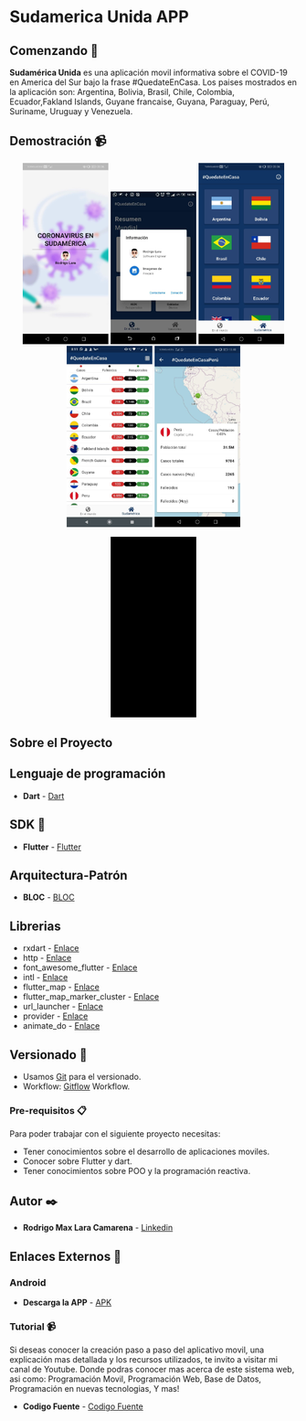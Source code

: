 # Sudamerica Unida APP

## Comenzando 🚀
**Sudamérica Unida** es una aplicación movil informativa sobre el COVID-19 en America del Sur bajo la frase #QuedateEnCasa. Los paises mostrados en la aplicación son: Argentina, Bolivia, Brasil, Chile, Colombia, Ecuador,Fakland Islands, Guyane francaise, Guyana, Paraguay, Perú, Suriname, Uruguay y Venezuela. 

## Demostración 📹
<p align="center">
<img src="https://github.com/Rodrigolara05/Flutter-Covid19-App/blob/master/git-resources/2.%20screenshot/1.%20splash_screen.jpg" width="150" />
  <img src="https://github.com/Rodrigolara05/Flutter-Covid19-App/blob/master/git-resources/2.%20screenshot/3.%20about_me.jpg" width="150" />
  <img src="https://github.com/Rodrigolara05/Flutter-Covid19-App/blob/master/git-resources/2.%20screenshot/4.%20countries_grid_view.jpg" width="150" />
  <img src="https://github.com/Rodrigolara05/Flutter-Covid19-App/blob/master/git-resources/2.%20screenshot/5.%20countries_list_view.jpg" width="150" />
  <img src="https://github.com/Rodrigolara05/Flutter-Covid19-App/blob/master/git-resources/2.%20screenshot/6.%20about_county.jpg" width="150" />
</p>
<p align="center">
<img src="https://github.com/Rodrigolara05/Flutter-Covid19-App/blob/master/git-resources/1.%20gif/1.%20Gif.gif" width="150" />
</p>

## Sobre el Proyecto

## Lenguaje de programación

* **Dart** -  [Dart](https://dart.dev/)

## SDK 📌

* **Flutter** -  [Flutter](https://es.wikipedia.org/wiki/Flutter_(software))

## Arquitectura-Patrón

* **BLOC** -  [BLOC](https://medium.com/comunidad-flutter/implementa-arquitectura-a-tu-proyecto-flutter-usando-el-patr%C3%B3n-bloc-2cb031722166)

## Librerias

* rxdart - [Enlace](https://pub.dev/packages/rxdart)
 * http - [Enlace](https://pub.dev/packages/http)
 *  font_awesome_flutter - [Enlace](https://pub.dev/packages/font_awesome_flutter)
 *  intl - [Enlace](https://pub.dev/packages/intl)
*   flutter_map - [Enlace](https://pub.dev/packages/flutter_map)
*   flutter_map_marker_cluster - [Enlace](https://pub.dev/packages/flutter_map_marker_cluster)
*   url_launcher - [Enlace](https://pub.dev/packages/url_launcher) 
*   provider - [Enlace](https://pub.dev/packages/provider) 
*   animate_do - [Enlace](https://pub.dev/packages/animate_do) 

## Versionado 📌

* Usamos [Git](https://git-scm.com/) para el versionado.
* Workflow: [Gitflow](https://www.atlassian.com/git/tutorials/comparing-workflows/gitflow-workflow) Workflow.

### Pre-requisitos 📋

Para poder trabajar con el siguiente proyecto necesitas:
* Tener conocimientos sobre el desarrollo de aplicaciones moviles.
* Conocer sobre Flutter y dart.
* Tener conocimientos sobre POO y la programación reactiva.

## Autor ✒️

* **Rodrigo Max Lara Camarena** -  [Linkedin](https://www.linkedin.com/in/rodrigolara05)

## Enlaces Externos 🔗
### Android 

* **Descarga la APP** - [APK](https://github.com/Rodrigolara05/Flutter-Covid19-App/tree/master/git-resources/3.%20apk)

### Tutorial 📹

Si deseas conocer la creación paso a paso del aplicativo movil, una explicación mas detallada y los recursos utilizados, te invito a visitar mi canal de Youtube. Donde podras conocer mas acerca de este sistema web, asi como:
  Programación Movil,
  Programación Web,
  Base de Datos,
  Programación en nuevas tecnologias,
  Y mas!

* **Codigo Fuente** -  [Codigo Fuente](https://www.youtube.com/codigofuente)
